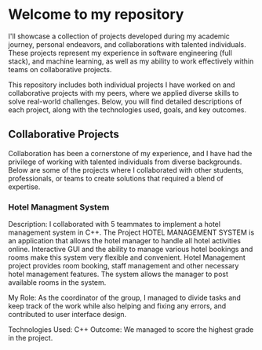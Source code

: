 # Welcome to my repository
I'll showcase a collection of projects developed during my academic journey, personal endeavors, and collaborations with talented individuals. These projects represent my experience in software engineering (full stack), and machine learning, as well as my ability to work effectively within teams on collaborative projects.

This repository includes both individual projects I have worked on and collaborative projects with my peers, where we applied diverse skills to solve real-world challenges. Below, you will find detailed descriptions of each project, along with the technologies used, goals, and key outcomes.

## Collaborative Projects
Collaboration has been a cornerstone of my experience, and I have had the privilege of working with talented individuals from diverse backgrounds. Below are some of the projects where I collaborated with other students, professionals, or teams to create solutions that required a blend of expertise.

### Hotel Managment System
Description: I collaborated with 5 teammates to implement a hotel management system in C++. The Project HOTEL MANAGEMENT SYSTEM is an application that allows the hotel manager to handle all hotel activities online. Interactive GUI and the ability to manage various hotel bookings and rooms make this system very flexible and convenient. Hotel Management project provides room booking, staff management and other necessary hotel management features. The system allows the manager to post available rooms in the system.

My Role: As the coordinator of the group, I managed to divide tasks and keep track of the work while also helping and fixing any errors, and contributed to user interface design.

Technologies Used: C++
Outcome: We managed to score the highest grade in the project.  
